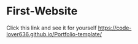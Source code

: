 # First-Website

Click this link and see it for yourself  https://code-lover636.github.io/Portfolio-template/
